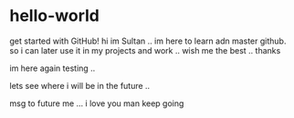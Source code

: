 # hello-world
get started with GitHub!
hi im Sultan .. im here to learn adn master github. so i can later use it in my projects and work .. wish me the best .. thanks

im here again testing ..

lets see where i will be in the future ..

msg to future me ... i love you man keep going 

